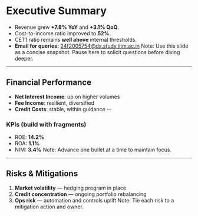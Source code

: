 # Executive Summary
- Revenue grew **+7.8% YoY** and **+3.1% QoQ**.
- Cost-to-income ratio improved to **52%**.
- CET1 ratio remains **well above** internal thresholds.
- **Email for queries:** 24f2005754@ds.study.iitm.ac.in
Note:
Use this slide as a concise snapshot. Pause here to solicit questions before diving deeper.
---
## Financial Performance
- **Net Interest Income**: up on higher volumes
- **Fee Income**: resilient, diversified
- **Credit Costs**: stable, within guidance
--
### KPIs (build with fragments)
- <span class="fragment">ROE: **14.2%**</span>
- <span class="fragment">ROA: **1.1%**</span>
- <span class="fragment">NIM: **3.4%**</span>
Note:
Advance one bullet at a time to maintain focus.
---
## Risks & Mitigations
1. **Market volatility** — hedging program in place
2. **Credit concentration** — ongoing portfolio rebalancing
3. **Ops risk** — automation and controls uplift
Note:
Tie each risk to a mitigation action and owner.
